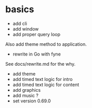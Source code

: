 # basics

+ add cli
+ add window
+ add proper query loop

Also add theme method to application.

+ rewrite in Go with fyne

See docs/rewrite.md for the why.

- add theme
- add timed text logic for intro
- add timed text logic for content
- add graphics
- add music ?
- set version 0.69.0
